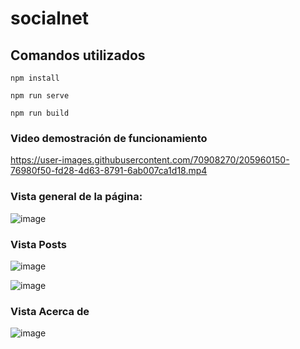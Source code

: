 # socialnet

## Comandos utilizados
```
npm install
```

```
npm run serve
```

```
npm run build
```

### Video demostración de funcionamiento
https://user-images.githubusercontent.com/70908270/205960150-76980f50-fd28-4d63-8791-6ab007ca1d18.mp4

### Vista general de la página:
![image](https://user-images.githubusercontent.com/70908270/205943144-cb33bcc3-d825-4597-afec-bd84cb20801c.png)

### Vista Posts
![image](https://user-images.githubusercontent.com/70908270/205943446-9e9f3251-d015-40dd-b567-2e1a60b55404.png)

![image](https://user-images.githubusercontent.com/70908270/205944104-b87f0c38-1736-40d2-83e4-ad6d50669ada.png)


### Vista Acerca de
![image](https://user-images.githubusercontent.com/70908270/205943575-527d2714-0a48-408d-8fd4-6734eee06f5a.png)
